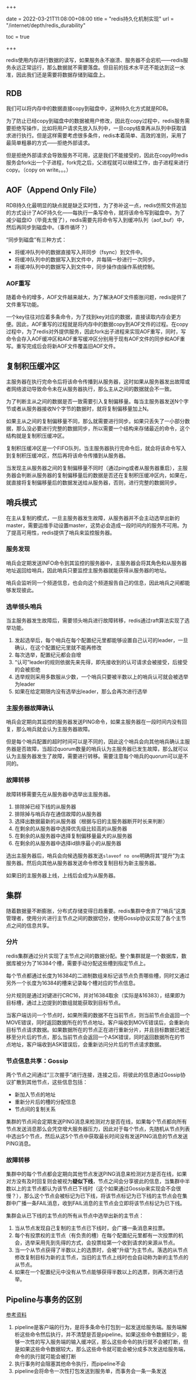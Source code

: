 +++

date = 2022-03-21T11:08:00+08:00
title = "redis持久化机制实现"
url = "/internet/depth/redis_durability"

toc = true 

+++



redis使用内存进行数据的读写，如果服务永不崩溃、服务器不会宕机——redis服务永远正常运行，那么数据就不需要落盘。但目前的技术水平还不能达到这一水准，因此我们还是需要将数据存储到磁盘上。

## RDB

我们可以将内存中的数据直接copy到磁盘中，这种持久化方式就是RDB。

为了防止已经copy到磁盘中的数据被用户修改，因此在copy过程中，redis服务需要拒绝写操作，比如将用户请求先放入队列中，一旦copy结束再从队列中获取请求进行执行。但是这样需要考虑很多条件，redis本着简单、高效的准则，采用了最简单粗暴的方式——拒绝外部请求。

但是拒绝外部请求会导致服务不可用，这是我们不能接受的，因此在copy时redis服务会fork出一个子进程，fork完之后，父进程就可以继续工作，由子进程来进行copy。（copy on write。。。）

## AOF（Append Only File）

RDB持久化最明显的缺点就是缺乏实时性，为了弥补这一点，redis仿照文件追加的方式设计了AOF持久化——每执行一条写命令，就将该命令写到磁盘中。为了减少磁盘IO（毕竟太慢了），redis需要先将命令写入到缓冲队列（aof_buf）中，然后再同步到磁盘中。（事件循环？）

“同步到磁盘”有三种方式：

- 将缓冲队列中的数据直接写入并同步（fsync）到文件中。
- 将缓冲队列中的数据写入到文件中，并每隔一秒进行一次同步。
- 将缓冲队列中的数据写入到文件中，同步操作由操作系统控制。

### AOF重写

随着命令的增多，AOF文件越来越大，为了解决AOF文件膨胀问题，redis提供了文件重写功能。

一个key往往对应着多条命令，为了找到key对应的数据，直接读取内存会更方便。因此，AOF重写的过程就是将内存中的数据copy到AOF文件的过程。在copy过程中，为了redis对外提供服务，因此fork出子进程来实现AOF重写，同时，写命令会存入AOF缓冲区和AOF重写缓冲区分别用于现有AOF文件的同步和AOF重写。重写完成后会将新AOF文件覆盖旧AOF文件。



## 复制积压缓冲区

主服务器在执行完命令后将该命令传播到从服务器，这时如果从服务器发出故障或者网络波动导致命令未在从服务器执行，那么主从之间的数据就会不一致。

为了判断主从之间的数据是否一致需要引入复制偏移量。每当主服务器发送N个字节或者从服务器接收N个字节的数据时，就将复制偏移量加上N。

如果主从之间的复制偏移量不同，那么就需要进行同步。如果只丢失了一小部分数据，那么没必要进行完整的数据同步，所以需要一个结构来存储最近的命令，这个结构就是复制积压缓冲区。

复制积压缓冲区是一个FIFO队列，当主服务器执行完命令后，就会将该命令写入到复制积压缓冲区，然后再将该命令传播到从服务器。

当发现主从服务器之间的复制偏移量不同时（通过ping或者从服务器重启），主服务器会判断从服务器的复制偏移量后的数据是否还在复制积压缓冲区内，如果在，就直接将复制偏移量后的数据发送给从服务器，否则，进行完整的数据同步。

## 哨兵模式

在主从复制的模式，一旦主服务器发生故障，从服务器并不会主动选举出新的master，需要运维手动设置master，这势必会造成一段时间内的服务不可用。为了提高可用性，redis提供了哨兵来监控服务器。

### 服务发现

哨兵会定期发送INFO命令到其监控的服务器中，主服务器会将其角色和从服务器地址返回给哨兵，因此哨兵只要监控主服务器就能获得从服务器的地址。

哨兵会监听同一个频道信息，也会向这个频道报告自己的信息，因此哨兵之间都能够发现彼此。

### 选举领头哨兵

当主服务器发生故障后，需要领头哨兵进行故障转移，redis通过raft算法实现了选举功能。

1. 发起选举后，每个哨兵在每个配置纪元里都能够设置自己认可的leader，一旦确认，在这个配置纪元里就不能再修改
2. 每次选举，配置纪元都会自增
3. “认可”leader的规则依据先来先得，即先接收到的认可请求会被接受，后接受的会被拒绝
4. 选举规则采用多数服从少数，一个哨兵只要被半数以上的哨兵认可就会被选举为leader
5. 如果在给定期限内没有选举出leader，那么会再次进行选举

### 主服务器故障确认

哨兵会定期向其监控的服务器发送PING命令，如果主服务器在一段时间内没有回复，那么哨兵就会认为主服务器故障。

但是每个哨兵配置的超时时间可以是不同的，因此这个哨兵会向其他哨兵确认主服务器是否故障，当超过quorum数量的哨兵认为主服务器已发生故障，那么就可以认为主服务器发生了故障，需要进行转移。需要注意每个哨兵的quorum可以是不同的。

### 故障转移

故障转移需要先在从服务器中选举出主服务器。

1. 排除掉已经下线的从服务器
2. 排除掉与哨兵存在通信故障的从服务器
3. 选择出数据最新的从服务器（根据与旧的主服务器断开时长来判断）
4. 在剩余的从服务器中选择优先级比较高的从服务器
5. 在剩余的从服务器中选择复制偏移量最大的从服务器
6. 在剩余的从服务器中选择id排序最小的从服务器

选出主服务器后，哨兵会向候选服务器发送`slaveof no one`明确将其“提升”为主服务器。然后向其他从服务器发送命令修改复制目标为新主服务器。

如果旧的主服务器上线，上线后会成为从服务器。

## 集群

随着数据量不断膨胀，分布式存储变得日趋重要。redis集群中舍弃了“哨兵”这类管理者，使用分片进行主节点之间的数据切分，使用Gossip协议实现了各个主节点之间的信息共享。

### 分片

redis集群通过分片实现了主节点之间的数据分配。整个集群就是一个数据库，数据库被分为了16384个槽，需要手动分配这些槽到指定节点上。

每个节点都通过长度为16384的二进制数组来标记该节点负责哪些槽，同时又通过另外一个长度为16384的槽来记录每个槽对应的节点信息。

分片规则是通过对键进行CRC16，并对16384取余（实际是&16383），结果即为目标槽，通过上边提到的数组就能获取到目标节点。

当客户端访问一个节点时，如果所需的数据不在当前节点，则当前节点会返回一个MOVE错误，同时返回数据所在的节点地址。客户端收到MOVE错误后，会重新向目标节点请求数据。如果数据所在的节点正在进行重新分片，并且目标数据已被迁移至分片后的节点，那么当前节点会返回一个ASK错误，同时返回数据所在的节点地址，客户端收到ASK错误后，会重新访问分片后的节点请求数据。

### 节点信息共享：Gossip

两个节点之间通过“三次握手”进行连接，连接之后，将彼此的信息通过Gossip协议扩散到其他节点，这些信息包括：

- 新加入节点的地址
- 重新分片后的槽的分配信息
- 节点间的复制关系

集群的节点间会定期发送PING消息来检测对方是否在线，如果每个节点都向所有节点发送消息那么会凭空增大服务器压力，因此对于每个节点，先随机从节点列表中选出5个节点，然后从这5个节点中获取最长时间没有发送PING消息的节点发送PING消息。

### 故障转移

集群中的每个节点都会定期向其他节点发送PING消息来检测对方是否在线，如果对方没有及时回复则会被视为**疑似下线**，节点之间会分享彼此的信息，当集群中半数以上的主节点都认为该节点已下线时（这个如果通过Gossip来实现会不会很慢？），那么这个节点会被标记为已下线，将该节点标记为已下线的主节点会在集群中广播一条FAIL消息，收到FAIL消息的主节点会立即将该节点标记为已下线。

集群会从已下线的主节点的所有从节点中选举出新的主节点：

1. 当从节点发现自己复制的主节点已下线时，会广播一条消息来拉票。
2. 每个有投票权的主节点（有负责的槽）在每个配置纪元里都有一次投票的机会，选举采用先到先得的方式，会投票给第一个收到请求的来源从节点。
3. 当一个从节点获得了半数以上的选票时，会被“升级”为主节点。落选的从节点修改复制目标为新的主节点，当旧的主节点上线时也会自动称为新的主节点的从节点。
4. 如果在一个配置纪元中没有从节点能够获得半数以上的选票，则再次进行选举。





## Pipeline与事务的区别

[参考资料](https://www.zhihu.com/question/422433905)

1. pipeline是客户端的行为，是将多条命令打包到一起发送给服务端。服务端解析这些命令然后执行，并不清楚是否是pipeline。如果这些命令数据较少，能够一次性的写入服务端的输入缓冲区，那么这些命令的执行就不会被打断，但是如果这些命令数据较大，那么这些命令就可能会被分成多次发送给服务端，命令的执行就可能会被打断
2. 执行事务时会阻塞其他命令执行，而pipeline不会
3. pipeline会将命令一次性打包发送到服务单，而事务会一条一条发送



